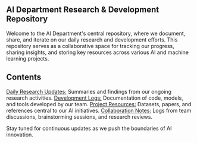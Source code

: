 ## AI Department Research & Development Repository
Welcome to the AI Department's central repository, where we document, share, and iterate on our daily research and development efforts. This repository serves as a collaborative space for tracking our progress, sharing insights, and storing key resources across various AI and machine learning projects.

## Contents
<ins>Daily Research Updates:</ins> Summaries and findings from our ongoing research activities.
<ins>Development Logs:</ins> Documentation of code, models, and tools developed by our team.
<ins>Project Resources:</ins> Datasets, papers, and references central to our AI initiatives.
<ins>Collaboration Notes:</ins> Logs from team discussions, brainstorming sessions, and research reviews.

Stay tuned for continuous updates as we push the boundaries of AI innovation.

